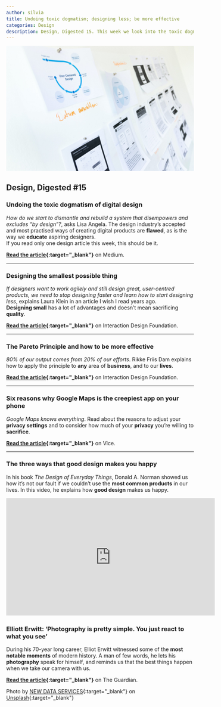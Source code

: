 ```yaml
---
author: silvia
title: Undoing toxic dogmatism; designing less; be more effective
categories: Design
description: Design, Digested 15. This week we look into the toxic dogmatism of digital design, how to design less, how to be more effective and more.
---
```

![Design, Digested #15: Undoing toxic dogmatism; designing less; be more effective](/assets/images/design-digested-15.jpg)

## Design, Digested #15

### Undoing the toxic dogmatism of digital design

_How do we start to dismantle and rebuild a system that disempowers and excludes “by design”?_, asks Lisa Angela. The design industry’s accepted and most practised ways of creating digital products are **flawed**, as is the way we **educate** aspiring designers.  
If you read only one design article this week, this should be it.

**[Read the article](https://lisa-angela-fftv.medium.com/undoing-the-toxic-dogmatism-of-digital-design-4bda8c4a4eba){:target="_blank"}** on Medium.

---

### Designing the smallest possible thing

_If designers want to work agilely and still design great, user-centred products, we need to stop designing faster and learn how to start designing less_, explains Laura Klein in an article I wish I read years ago.  
**Designing small** has a lot of advantages and doesn’t mean sacrificing **quality**.

**[Read the article](https://www.interaction-design.org/literature/article/designing-the-smallest-possible-thing?r=silvia-maggi){:target="_blank"}** on Interaction Design Foundation.

---

### The Pareto Principle and how to be more effective

_80% of our output comes from 20% of our efforts_. Rikke Friis Dam explains how to apply the principle to **any** area of **business**, and to our **lives**.

**[Read the article](https://www.interaction-design.org/literature/article/the-pareto-principle-and-how-to-be-more-effective?r=silvia-maggi){:target="_blank"}** on Interaction Design Foundation.

---

### Six reasons why Google Maps is the creepiest app on your phone

_Google Maps knows everything_. Read about the reasons to adjust your **privacy settings** and to consider how much of your **privacy** you’re willing to **sacrifice**.

**[Read the article](https://www.vice.com/en/article/3an84b/six-reasons-why-google-maps-is-the-creepiest-app-on-your-phone){:target="_blank"}** on Vice.

---

### The three ways that good design makes you happy

In his book _The Design of Everyday Things_, Donald A. Norman showed us how it’s not our fault if we couldn’t use the **most common products** in our lives. In this video, he explains how **good design** makes us happy.

<iframe width="560" height="315" src="https://www.youtube.com/embed/RlQEoJaLQRA" title="YouTube video player" frameborder="0" allow="accelerometer; autoplay; clipboard-write; encrypted-media; gyroscope; picture-in-picture" allowfullscreen></iframe>

### Elliott Erwitt: ‘Photography is pretty simple. You just react to what you see’

During his 70-year long career, Elliot Erwitt witnessed some of the **most notable moments** of modern history. A man of few words, he lets his **photography** speak for himself, and reminds us that the best things happen when we take our camera with us.

**[Read the article](https://www.theguardian.com/artanddesign/2020/nov/09/elliott-erwitt-interview-photographer){:target="_blank"}** on The Guardian.


Photo by [NEW DATA SERVICES](https://unsplash.com/@new_data_services){:target="_blank"} on [Unsplash](https://unsplash.com/){:target="_blank"}
